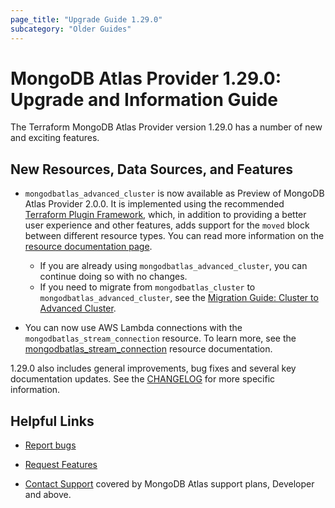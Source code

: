 ```yaml
---
page_title: "Upgrade Guide 1.29.0"
subcategory: "Older Guides"
---
```


# MongoDB Atlas Provider 1.29.0: Upgrade and Information Guide

The Terraform MongoDB Atlas Provider version 1.29.0 has a number of new and exciting features.

## New Resources, Data Sources, and Features

- `mongodbatlas_advanced_cluster` is now available as Preview of MongoDB Atlas Provider 2.0.0. It is implemented using the recommended [Terraform Plugin Framework](https://developer.hashicorp.com/terraform/plugin/framework), which, in addition to providing a better user experience and other features, adds support for the `moved` block between different resource types. You can read more information on the [resource documentation page](../resources/advanced_cluster%2520%2528preview%2520provider%25202.0.0%2529).
  - If you are already using `mongodbatlas_advanced_cluster`, you can continue doing so with no changes.
  - If you need to migrate from `mongodbatlas_cluster` to `mongodbatlas_advanced_cluster`, see the [Migration Guide: Cluster to Advanced Cluster](cluster-to-advanced-cluster-migration-guide).

- You can now use AWS Lambda connections with the `mongodbatlas_stream_connection` resource. To learn more, see the [mongodbatlas_stream_connection](https://registry.terraform.io/providers/mongodb/mongodbatlas/latest/docs/resources/stream_connection) resource documentation.

1.29.0 also includes general improvements, bug fixes and several key documentation updates. See the [CHANGELOG](https://github.com/mongodb/terraform-provider-mongodbatlas/blob/master/CHANGELOG.md) for more specific information.

## Helpful Links

* [Report bugs](https://github.com/mongodb/terraform-provider-mongodbatlas/issues)

* [Request Features](https://feedback.mongodb.com/forums/924145-atlas?category_id=370723)

* [Contact Support](https://docs.atlas.mongodb.com/support/) covered by MongoDB Atlas support plans, Developer and above.
